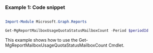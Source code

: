 ### Example 1: Code snippet

```powershell

Import-Module Microsoft.Graph.Reports

Get-MgReportMailboxUsageQuotaStatusMailboxCount -Period $periodId 

```
This example shows how to use the Get-MgReportMailboxUsageQuotaStatusMailboxCount Cmdlet.

